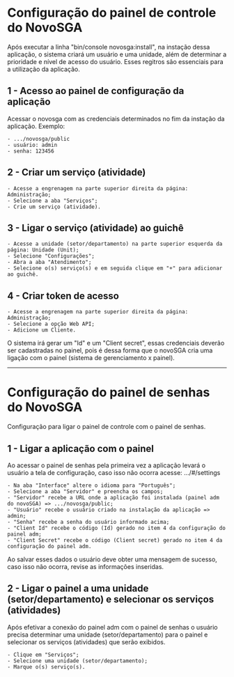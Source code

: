 # Configuração do painel de controle do NovoSGA
Após executar a linha "bin/console novosga:install", na instação dessa aplicação, o sistema criará um usuário e uma unidade, além de determinar a prioridade e nível de acesso do usuário. Esses regitros são essenciais para a utilização da aplicação.

## 1 - Acesso ao painel de configuração da aplicação
Acessar o novosga com as credenciais determinados no fim da instação da aplicação. Exemplo:
```
- .../novosga/public
- usuário: admin
- senha: 123456
```
 
## 2 - Criar um serviço (atividade)
```
- Acesse a engrenagem na parte superior direita da página: Administração;
- Selecione a aba "Serviços";
- Crie um serviço (atividade).
```
 
## 3 - Ligar o serviço (atividade) ao guichê
```
- Acesse a unidade (setor/departamento) na parte superior esquerda da página: Unidade (Unit);
- Selecione "Configurações";
- Abra a aba "Atendimento";
- Selecione o(s) serviço(s) e em seguida clique em "+" para adicionar ao guichê.
```
 
## 4 - Criar token de acesso
```
- Acesse a engrenagem na parte superior direita da página: Administração;
- Selecione a opção Web API;
- Adicione um Cliente. 
```
O sistema irá gerar um "Id" e um "Client secret", essas credenciais deverão ser cadastradas no painel, pois é dessa forma que o novoSGA cria uma ligação com o painel (sistema de gerenciamento x painel).
 
<hr>

# Configuração do painel de senhas do NovoSGA
Configuração para ligar o painel de controle com o painel de senhas.

## 1 - Ligar a aplicação com o painel
Ao acessar o painel de senhas pela primeira vez a aplicação levará o usuário a tela de configuração, caso isso não ocorra acesse: .../#/settings
```
- Na aba "Interface" altere o idioma para "Português";
- Selecione a aba "Servidor" e preencha os campos;
- "Servidor" recebe a URL onde a aplicação foi instalada (painel adm do novoSGA) => .../novosga/public;
- "Usuário" recebe o usuário criado na instalação da aplicação => admin;
- "Senha" recebe a senha do usuário informado acima;
- "Client Id" recebe o código (Id) gerado no item 4 da configuração do painel adm;
- "Client Secret" recebe o código (Client secret) gerado no item 4 da configuração do painel adm.
```
Ao salvar esses dados o usuário deve obter uma mensagem de sucesso, caso isso não ocorra, revise as informações inseridas.

## 2 - Ligar o painel a uma unidade (setor/departamento) e selecionar os serviços (atividades)
Após efetivar a conexão do painel adm com o painel de senhas o usuário precisa determinar uma unidade (setor/departamento) para o painel e selecionar os serviços (atividades) que serão exibidos.
```
- Clique em "Serviços";
- Selecione uma unidade (setor/departamento);
- Marque o(s) serviço(s).
```
